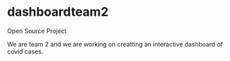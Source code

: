 # dashboardteam2
Open Source Project

We are team 2 and we are working on creatting an interactive dashboard of covid cases.
